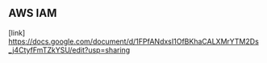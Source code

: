 ## AWS IAM
[link] https://docs.google.com/document/d/1FPfANdxsI1OfBKhaCALXMrYTM2Ds_j4CtyfFmTZkYSU/edit?usp=sharing
